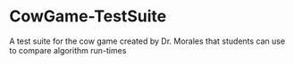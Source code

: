 # CowGame-TestSuite
A test suite for the cow game created by Dr. Morales that students can use to compare algorithm run-times
